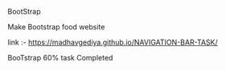 BootStrap 

Make Bootstrap food website 
 
 link :-  https://madhavgediya.github.io/NAVIGATION-BAR-TASK/

 BooTstrap 60% task Completed

 